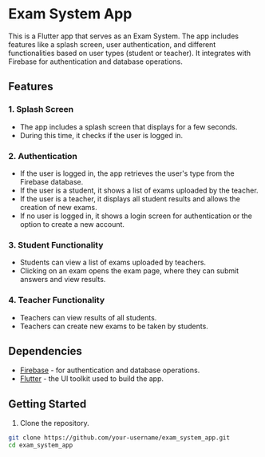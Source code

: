 # Exam System App

This is a Flutter app that serves as an Exam System. The app includes features like a splash screen, user authentication, and different functionalities based on user types (student or teacher). It integrates with Firebase for authentication and database operations.

## Features

### 1. Splash Screen

- The app includes a splash screen that displays for a few seconds.
- During this time, it checks if the user is logged in.

### 2. Authentication

- If the user is logged in, the app retrieves the user's type from the Firebase database.
- If the user is a student, it shows a list of exams uploaded by the teacher.
- If the user is a teacher, it displays all student results and allows the creation of new exams.
- If no user is logged in, it shows a login screen for authentication or the option to create a new account.

### 3. Student Functionality

- Students can view a list of exams uploaded by teachers.
- Clicking on an exam opens the exam page, where they can submit answers and view results.

### 4. Teacher Functionality

- Teachers can view results of all students.
- Teachers can create new exams to be taken by students.

## Dependencies

- [Firebase](https://pub.dev/packages/firebase) - for authentication and database operations.
- [Flutter](https://flutter.dev) - the UI toolkit used to build the app.

## Getting Started

1. Clone the repository.

```bash
git clone https://github.com/your-username/exam_system_app.git
cd exam_system_app
